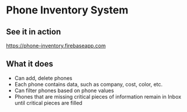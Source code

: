 # Phone Inventory System
## See it in action
https://phone-inventory.firebaseapp.com
## What it does
- Can add, delete phones
- Each phone contains data, such as company, cost, color, etc.
- Can filter phones based on phone values
- Phones that are missing critical pieces of information remain in Inbox until critical pieces are filled